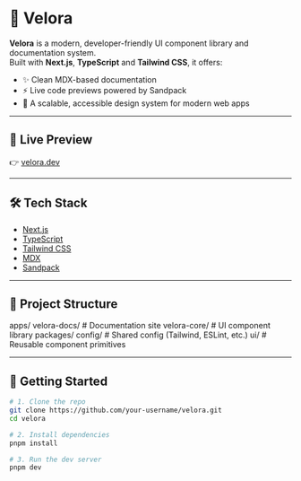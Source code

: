 # 🌟 Velora

**Velora** is a modern, developer-friendly UI component library and documentation system.  
Built with **Next.js**, **TypeScript** and **Tailwind CSS**, it offers:

- ✨ Clean MDX-based documentation  
- ⚡ Live code previews powered by Sandpack  
- 🧱 A scalable, accessible design system for modern web apps

---

## 🔗 Live Preview

👉 [velora.dev](https://velora-ui.vercel.app/)

---

## 🛠 Tech Stack

- [Next.js](https://nextjs.org/)
- [TypeScript](https://www.typescriptlang.org/)
- [Tailwind CSS](https://tailwindcss.com/)
- [MDX](https://mdxjs.com/)
- [Sandpack](https://sandpack.codesandbox.io/)

---

## 📁 Project Structure
apps/
velora-docs/ # Documentation site
velora-core/ # UI component library
packages/
config/ # Shared config (Tailwind, ESLint, etc.)
ui/ # Reusable component primitives

---

## 🚀 Getting Started

```bash
# 1. Clone the repo
git clone https://github.com/your-username/velora.git
cd velora

# 2. Install dependencies
pnpm install

# 3. Run the dev server
pnpm dev

